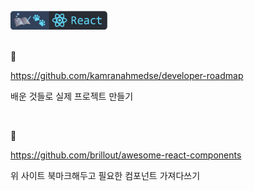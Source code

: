 <br />
<a href="https://github.com/seol-yu/TIL/tree/master/React/React_Concepts">
  <img src="https://github.com/seol-yu/TIL/raw/master/images/react-badge-logo.png?raw=true" height="30" style="max-width: 100%;"></a>
<br />

<br />

:cherry_blossom:

https://github.com/kamranahmedse/developer-roadmap

배운 것들로 실제 프로젝트 만들기

<br />

:cherry_blossom:

https://github.com/brillout/awesome-react-components

위 사이트 북마크해두고 필요한 컴포넌트 가져다쓰기

